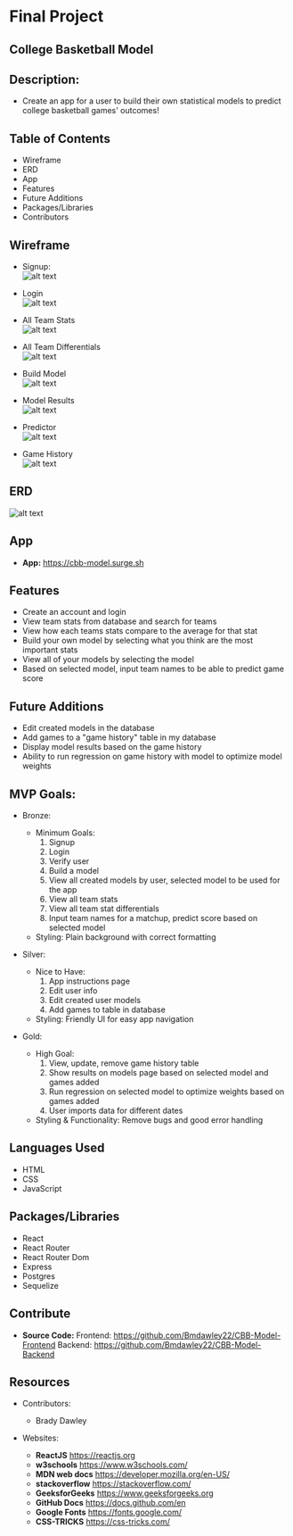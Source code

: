 # Final Project

## College Basketball Model

## Description: 
* Create an app for a user to build their own statistical models to predict college basketball games' outcomes!

## Table of Contents
* Wireframe
* ERD
* App
* Features
* Future Additions
* Packages/Libraries
* Contributors


## Wireframe
* Signup: <br />
![alt text](https://github.com/Bmdawley22/CBB-Model-Frontend/blob/main/images/Signup.png)

* Login <br />
![alt text](https://github.com/Bmdawley22/CBB-Model-Frontend/blob/main/images/Login.png)

* All Team Stats <br />
![alt text](https://github.com/Bmdawley22/CBB-Model-Frontend/blob/main/images/All_Team_Stats.png)

* All Team Differentials <br />
![alt text](https://github.com/Bmdawley22/CBB-Model-Frontend/tree/main/images/Stat_Differential.png)

* Build Model <br />
![alt text](https://github.com/Bmdawley22/CBB-Model-Frontend/blob/main/images/Build_Model.png)

* Model Results <br />
![alt text](https://github.com/Bmdawley22/CBB-Model-Frontend/blob/main/images/Model_Results.png)

* Predictor <br />
![alt text](https://github.com/Bmdawley22/CBB-Model-Frontend/blob/main/images/Predictor.png)

* Game History <br />
![alt text](https://github.com/Bmdawley22/CBB-Model-Frontend/blob/main/images/Game_History.png)


## ERD 

![alt text](https://github.com/Bmdawley22/CBB-Model-Frontend/blob/main/images/ERD.png)

## App

- **App:** https://cbb-model.surge.sh

## Features
* Create an account and login
* View team stats from database and search for teams
* View how each teams stats compare to the average for that stat
* Build your own model by selecting what you think are the most important stats
* View all of your models by selecting the model
* Based on selected model, input team names to be able to predict game score

## Future Additions
* Edit created models in the database
* Add games to a "game history" table in my database
* Display model results based on the game history
* Ability to run regression on game history with model to optimize model weights

## MVP Goals:

* Bronze:
    * Minimum Goals:
        1. Signup
        2. Login
        3. Verify user
        4. Build a model
        5. View all created models by user, selected model to be used for the app
        6. View all team stats
        7. View all team stat differentials
        8. Input team names for a matchup, predict score based on selected model
    * Styling: Plain background with correct formatting

* Silver:
    * Nice to Have:
        1. App instructions page
        2. Edit user info
        3. Edit created user models
        4. Add games to table in database
    * Styling: Friendly UI for easy app navigation

* Gold:
    * High Goal:
        1. View, update, remove game history table 
        2. Show results on models page based on selected model and games added
        3. Run regression on selected model to optimize weights based on games added 
        4. User imports data for different dates
    * Styling & Functionality: Remove bugs and good error handling

## Languages Used
* HTML
* CSS
* JavaScript

## Packages/Libraries
* React
* React Router
* React Router Dom
* Express
* Postgres
* Sequelize

## Contribute
- **Source Code:** 
Frontend: https://github.com/Bmdawley22/CBB-Model-Frontend
Backend: https://github.com/Bmdawley22/CBB-Model-Backend

## Resources
* Contributors:
    - Brady Dawley

* Websites:
    - **ReactJS** https://reactjs.org
    - **w3schools** https://www.w3schools.com/
    - **MDN web docs** https://developer.mozilla.org/en-US/
    - **stackoverflow** https://stackoverflow.com/
    - **GeeksforGeeks** https://www.geeksforgeeks.org
    - **GitHub Docs** https://docs.github.com/en
    - **Google Fonts** https://fonts.google.com/
    - **CSS-TRICKS** https://css-tricks.com/
